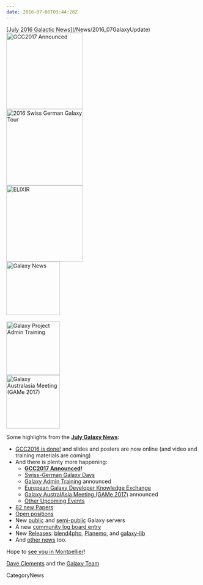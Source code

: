 ```yaml
---
date: 2016-07-06T03:44:28Z
---
```

<div class='newsItemHeader'>[July 2016 Galactic News](/News/2016_07GalaxyUpdate)</div>

<div class='right'>
<a href='/GalaxyUpdates/2016_07#gcc2017-26-30-june-2017-montpellier-france'><img src='/Images/Logos/GCC2107.png' alt='GCC2017 Announced' width="200" /></a><br />
<a href='/GalaxyUpdates/2016_07#swiss-german-galaxy-days'><img src='/Images/Logos/SG2016T.V2_logo.png' alt='2016 Swiss German Galaxy Tour' width="200" /></a><br />
<a href='/GalaxyUpdates/2016_07#european-galaxy-developer-knowledge-exchange'><img src='/Images/Logos/ElixirNoTextLogo.png' alt='ELIXIR' width="200" /></a>
</div>
<div class='right'>
<a href='/GalaxyUpdates/2016_07'><img src='/Images/GalaxyLogos/GalaxyNews.png' alt='Galaxy News' width=140 /></a><br /><br />
<a href='/GalaxyUpdates/2016_07#galaxy-admin-training-november-7-11-salt-lake-city-utah'><img src='/Images/Logos/AdminTraining2016-500.png' alt='Galaxy Project Admin Training' width=140" /></a><br />
<a href='/GalaxyUpdates/2016_07#galaxy-australasia-meeting-game-2017-3-9-february-melbourne'><img src='/Images/Logos/GAMeLogo200.png' alt='Galaxy Australasia Meeting (GAMe 2017)' width="140" /></a>
</div>

Some highlights from the **[July Galaxy News](/GalaxyUpdates/2016_07):**

* [GCC2016 is done!](/GalaxyUpdates/2016_07#gcc2016-is-done) and slides and posters are now online (and video and training materials are coming)
* And there is plenty more happening:
  * **[GCC2017 Announced](/GalaxyUpdates/2016_07#gcc2017-26-30-june-2017-montpellier-france)!**
  * [Swiss-German Galaxy Days](/GalaxyUpdates/2016_07#swiss-german-galaxy-days)
  * [Galaxy Admin Training](/GalaxyUpdates/2016_07#galaxy-admin-training-november-7-11-salt-lake-city-utah) announced
  * [European Galaxy Developer Knowledge Exchange](/GalaxyUpdates/2016_07#european-galaxy-developer-knowledge-exchange)
  * [Galaxy AustralAsia Meeting (GAMe 2017)](/GalaxyUpdates/2016_07#galaxy-australasia-meeting-game-2017-3-9-february-melbourne) announced
  * [Other Upcoming Events](/GalaxyUpdates/2016_07#upcoming-events)
* [82 new Papers](/GalaxyUpdates/2016_07#new-papers)
* [Open positions](/GalaxyUpdates/2016_07#whos-hiring)
* New [public](/GalaxyUpdates/2016_07#new-public-galaxy-servers) and [semi-public](/GalaxyUpdates/2016_07#semi-public-galaxy-servers) Galaxy servers
* A new [community log board entry](/GalaxyUpdates/2016_07#galaxy-community-hubs)
* New [Releases](/GalaxyUpdates/2016_07#releases): [blend4php](/GalaxyUpdates/2016_07#blend4php-01-alpha), [Planemo](/GalaxyUpdates/2016_07#planemo-0270), and [galaxy-lib](/GalaxyUpdates/2016_07#galaxy-lib-1678---1679)
* And [other news](/GalaxyUpdates/2016_07#other-news) too.

Hope to [see you in Montpellier](/GalaxyUpdates/2016_07#gcc2017-26-30-june-2017-montpellier-france)!

[Dave Clements](/DaveClements) and the [Galaxy Team](/GalaxyTeam)


CategoryNews
